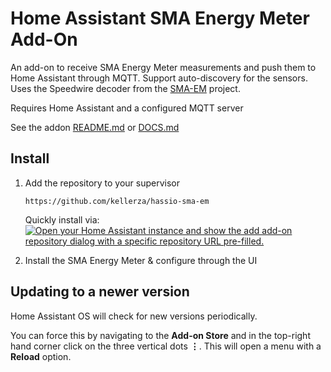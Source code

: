 # Home Assistant SMA Energy Meter Add-On

An add-on to receive SMA Energy Meter measurements and push them to Home Assistant through MQTT. Support auto-discovery for the sensors.
Uses the Speedwire decoder from the [SMA-EM](https://github.com/datenschuft/SMA-EM) project.

Requires Home Assistant and a configured MQTT server

See the addon [README.md](sma-em/README.md) or [DOCS.md](sma-em/DOCS.md)

## Install

1. Add the repository to your supervisor

   ```text
   https://github.com/kellerza/hassio-sma-em
   ```

   Quickly install via: [![Open your Home Assistant instance and show the add add-on repository dialog with a specific repository URL pre-filled.](https://my.home-assistant.io/badges/supervisor_add_addon_repository.svg)](https://my.home-assistant.io/redirect/supervisor_add_addon_repository/?repository_url=https%3A%2F%2Fgithub.com%2Fkellerza%2Fhassio-sma-em)

2. Install the SMA Energy Meter & configure through the UI

## Updating to a newer version

Home Assistant OS will check for new versions periodically.

You can force this by navigating to the **Add-on Store** and in the top-right hand
corner click on the three vertical dots **&vellip;**. This will open a menu with a **Reload** option.
